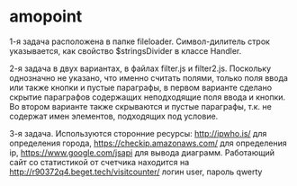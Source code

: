 # amopoint

1-я задача расположена в папке fileloader. Символ-дилитель строк указывается, как свойство $stringsDivider в классе Handler.

2-я задача в двух вариантах, в файлах filter.js и filter2.js. Поскольку однозначно не указано, что именно считать полями, только поля ввода или также кнопки и пустые параграфы, в первом варианте сделано скрытие параграфов содержащих неподходящие поля ввода и кнопки. Во втором варианте также скрываются и пустые параграфы, т.к. не содержат имен элементов, подходящих под условие.

3-я задача. Используются сторонние ресурсы: http://ipwho.is/ для определения города, https://checkip.amazonaws.com/ для определения ip, https://www.google.com/jsapi для вывода диаграмм.
Работающий сайт со статистикой от счетчика находится на http://r90372q4.beget.tech/visitcounter/ логин user, пароль qwerty
